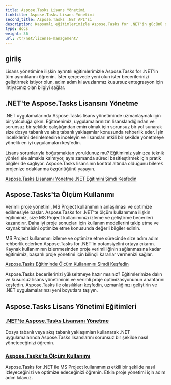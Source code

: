 ```yaml
---
title: Aspose.Tasks Lisans Yönetimi
linktitle: Aspose.Tasks Lisans Yönetimi
second_title: Aspose.Tasks .NET API'si
description: Kapsamlı eğitimlerimizle Aspose.Tasks for .NET'in gücünü ortaya çıkarın. Verimli proje yönetimi için lisansları yönetin ve MS Project kullanımını optimize edin.
type: docs
weight: 36
url: /tr/net/license-management/
---
```


## giriiş

Lisans yönetimine ilişkin ayrıntılı eğitimlerimizle Aspose.Tasks for .NET'in tüm ayrıntılarını öğrenin. İster çerçevede yeni olun ister becerilerinizi geliştirmek istiyor olun, adım adım kılavuzlarımız kusursuz entegrasyon için ihtiyacınız olan bilgiyi sağlar.

## .NET'te Aspose.Tasks Lisansını Yönetme

.NET uygulamalarında Aspose.Tasks lisans yönetiminde uzmanlaşmak için bir yolculuğa çıkın. Eğitmenimiz, uygulamalarınızın lisanslandığından ve sorunsuz bir şekilde çalıştığından emin olmak için sorunsuz bir yol sunarak size dosya tabanlı ve akış tabanlı yaklaşımlar konusunda rehberlik eder. İşin inceliklerini derinlemesine inceleyin ve lisansları etkili bir şekilde yönetmeye yönelik en iyi uygulamaları keşfedin.

Lisans sorunlarıyla boğuşmaktan yoruldunuz mu? Eğitimimiz yalnızca teknik yönleri ele almakla kalmıyor, aynı zamanda süreci basitleştirmek için pratik bilgiler de sağlıyor. Aspose.Tasks lisansının kontrol altında olduğunu bilerek projenize odaklanma özgürlüğünü yaşayın.

[Aspose.Tasks Lisansını Yönetme .NET Eğitimini Şimdi Keşfedin](./managing-license/)

## Aspose.Tasks'ta Ölçüm Kullanımı

Verimli proje yönetimi, MS Project kullanımının anlaşılması ve optimize edilmesiyle başlar. Aspose.Tasks for .NET'te ölçüm kullanımına ilişkin eğitimimiz, size MS Project kullanımınızı izleme ve geliştirme becerileri kazandırır. Daha iyi proje sonuçları için kullanım modellerini takip etme ve kaynak tahsisini optimize etme konusunda değerli bilgiler edinin.

MS Project kullanımını izleme ve optimize etme sürecinde size adım adım rehberlik ederken Aspose.Tasks for .NET'in potansiyelini ortaya çıkarın. Kaynak kullanımının izlenmesinden proje verimliliğinin sağlanmasına kadar eğitimimiz, başarılı proje yönetimi için bilinçli kararlar vermenizi sağlar.

[Aspose.Tasks Eğitiminde Ölçüm Kullanımını Şimdi Keşfedin](./metering-usage/)

Aspose.Tasks becerilerinizi yükseltmeye hazır mısınız? Eğitimlerimize dalın ve kusursuz lisans yönetiminin ve verimli proje optimizasyonunun anahtarını keşfedin. Aspose.Tasks ile olasılıkları keşfedin, uzmanlığınızı geliştirin ve .NET uygulamalarınızı yeni boyutlara taşıyın.

## Aspose.Tasks Lisans Yönetimi Eğitimleri
### [.NET'te Aspose.Tasks Lisansını Yönetme](./managing-license/)
Dosya tabanlı veya akış tabanlı yaklaşımları kullanarak .NET uygulamalarında Aspose.Tasks lisanslarını sorunsuz bir şekilde nasıl yöneteceğinizi öğrenin.
### [Aspose.Tasks'ta Ölçüm Kullanımı](./metering-usage/)
Aspose.Tasks for .NET ile MS Project kullanımınızı etkili bir şekilde nasıl izleyeceğinizi ve optimize edeceğinizi öğrenin. Etkin proje yönetimi için adım adım kılavuz.